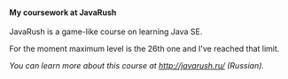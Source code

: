 <h4>My coursework at JavaRush</h4>

<h7>JavaRush is a game-like course on learning Java SE.</h7>

<h7>For the moment maximum level is the 26th one and I've reached that limit.</h7>

<h10>*You can learn more about this course at http://javarush.ru/ (Russian).*</h10>

